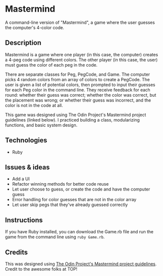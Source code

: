 # Mastermind
A command-line version of "Mastermind", a game where the user guesses the computer's 4-color code.

## Description
Mastermind is a game where one player (in this case, the computer) creates a 4-peg code using different colors. The other player (in this case, the user) must guess the color of each peg in the code.

There are separate classes for Peg, PegCode, and Game. The computer picks 4 random colors from an array of colors to create a PegCode. The user is given a list of potential colors, then prompted to input their guesses for each Peg color in the command line. They receive feedback for each round: whether their guess was correct; whether the color was correct, but the placement was wrong; or whether their guess was incorrect, and the color is not in the code at all.

This game was designed using The Odin Project's Mastermind project guidelines (linked below). I practiced building a class, modularizing functions, and basic system design.

## Technologies
* Ruby

## Issues & ideas
* Add a UI
* Refactor winning methods for better code reuse
* Let user choose to guess, or create the code and have the computer guess
* Error handling for color guesses that are not in the color array
* Let user skip pegs that they've already guessed correctly

## Instructions
If you have Ruby installed, you can download the Game.rb file and run the game from the command line using `ruby Game.rb`.

## Credits
This was designed using [The Odin Project's Mastermind project guidelines](https://www.theodinproject.com/paths/full-stack-ruby-on-rails/courses/ruby-programming/lessons/mastermind). Credit to the awesome folks at TOP!

